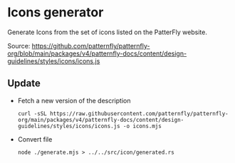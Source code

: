 # Icons generator

Generate Icons from the set of icons listed on the PatterFly website.

Source: https://github.com/patternfly/patternfly-org/blob/main/packages/v4/patternfly-docs/content/design-guidelines/styles/icons/icons.js

## Update

* Fetch a new version of the description

  ```shell
  curl -sSL https://raw.githubusercontent.com/patternfly/patternfly-org/main/packages/v4/patternfly-docs/content/design-guidelines/styles/icons/icons.js -o icons.mjs
  ```

* Convert file

  ```shell
  node ./generate.mjs > ../../src/icon/generated.rs
  ```